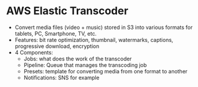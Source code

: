 # AWS Elastic Transcoder

* Convert media files (video + music) stored in S3 into various formats for tablets, PC, Smartphone, TV, etc.
* Features: bit rate optimization, thumbnail, watermarks, captions, progressive download, encryption
* 4 Components:
  * Jobs: what does the work of the transcoder
  * Pipeline: Queue that manages the transcoding job
  * Presets: template for converting media from one format to another
  * Notifications: SNS for example
  